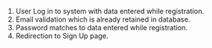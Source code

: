 1. User Log in to system with data entered while registration.
2. Email validation which is already retained in database.
3. Password matches to data entered while registration.
4. Redirection to Sign Up page.